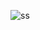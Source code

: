 ![ss](https://user-images.githubusercontent.com/75277382/145690708-d793dc2b-515a-49b0-8f6d-21eb3b911db8.PNG)
